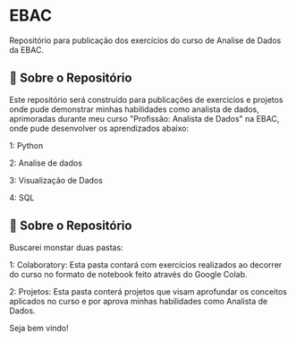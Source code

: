 # EBAC
Repositório para publicação dos exercícios do curso de Analise de Dados da EBAC.

## 📑 Sobre o Repositório
Este repositório será construído para publicações de exercicíos e projetos onde pude demonstrar minhas habilidades como analista de dados, aprimoradas durante meu curso "Profissão: Analista de Dados" na EBAC, onde pude desenvolver os aprendizados abaixo:

1: Python

2: Analise de dados 

3: Visualização de Dados 

4: SQL

## 📑 Sobre o Repositório
Buscarei monstar duas pastas:

1: Colaboratory: Esta pasta contará com exercícios realizados ao decorrer do curso no formato de notebook feito através do Google Colab.

2: Projetos: Esta pasta conterá projetos que visam aprofundar os conceitos aplicados no curso e por  aprova minhas habilidades como Analista de Dados.

Seja bem vindo! 
